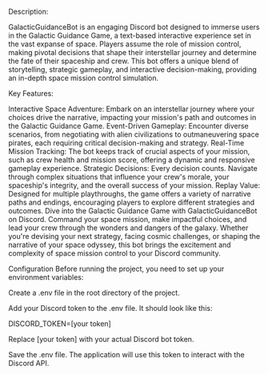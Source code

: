 Description:

GalacticGuidanceBot is an engaging Discord bot designed to immerse users in the Galactic Guidance Game, a text-based interactive experience set in the vast expanse of space. Players assume the role of mission control, making pivotal decisions that shape their interstellar journey and determine the fate of their spaceship and crew. This bot offers a unique blend of storytelling, strategic gameplay, and interactive decision-making, providing an in-depth space mission control simulation.

Key Features:

Interactive Space Adventure: Embark on an interstellar journey where your choices drive the narrative, impacting your mission's path and outcomes in the Galactic Guidance Game. Event-Driven Gameplay: Encounter diverse scenarios, from negotiating with alien civilizations to outmaneuvering space pirates, each requiring critical decision-making and strategy. Real-Time Mission Tracking: The bot keeps track of crucial aspects of your mission, such as crew health and mission score, offering a dynamic and responsive gameplay experience. Strategic Decisions: Every decision counts. Navigate through complex situations that influence your crew's morale, your spaceship's integrity, and the overall success of your mission. Replay Value: Designed for multiple playthroughs, the game offers a variety of narrative paths and endings, encouraging players to explore different strategies and outcomes. Dive into the Galactic Guidance Game with GalacticGuidanceBot on Discord. Command your space mission, make impactful choices, and lead your crew through the wonders and dangers of the galaxy. Whether you're devising your next strategy, facing cosmic challenges, or shaping the narrative of your space odyssey, this bot brings the excitement and complexity of space mission control to your Discord community.

Configuration
Before running the project, you need to set up your environment variables:

Create a .env file in the root directory of the project.

Add your Discord token to the .env file. It should look like this:

DISCORD_TOKEN=[your token]

Replace [your token] with your actual Discord bot token.

Save the .env file. The application will use this token to interact with the Discord API.
